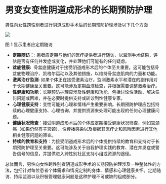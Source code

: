 # 男变女变性阴道成形术的长期预防护理

男性向女性跨性别者进行阴道成形手术后的长期预防护理涉及以下几个方面

![](/uploads/cke-img-upload/1712732731-66163a3b3814a.jpg)

图 1 显示患者应定期随访

-   **定期随访：**: 患者应定期与他们的医疗提供者进行随访，以监测手术结果，评估是否有任何并发症或变化，并处理他们可能有的任何疑虑。
-   **盆底健康:**  骨盆底健康对于接受阴道成形术后的个体至关重要。这可能包括骨盆底物理治疗、凯格尔运动以及其他措施，以维持骨盆底肌肉的力量和功能。
-   **激素治疗监测**: 如果个体正在接受激素治疗，监测激素水平和潜在的副作用对于长期健康至关重要。这可能涉及定期血液检查，并根据需要调整激素治疗。
-   **性健康和功能**：长期预防护理应涉及性健康和功能，包括讨论性活动、解决任何问题或困难，并在必要时提供支持或转诊到性健康专家。
-   **心理健康支持**：变性可能对心理和情绪产生重要影响。长期预防护理应包括持续的心理健康支持、心理咨询，并提供资源来处理可能出现的任何心理健康问题。
-   **健康状况筛查**：接受阴道成形术后的个体应定期接受健康状况筛查，例如宫颈癌（如果仍然有子宫颈）、性传播感染以及根据其医疗史和风险因素进行其他相关健康问题的筛查。
-   **持续的教育和支持**：为接受阴道成形术后的个体提供持续的教育和支持对于长期预防护理至关重要。这可能涉及关于自我护理实践的教育、潜在并发症或警告信号的信息，并提供进入跨性别社区支持小组或资源的途径。

总体而言，男性向女性跨性别者阴道成形手术的长期预防护理涉及一种整体性的方法，包括针对每位患者个体需求和情况定制的身体、情感和心理健康关怀。定期随访、持续监测以及积极管理健康问题是这种护理不可或缺的组成部分。

